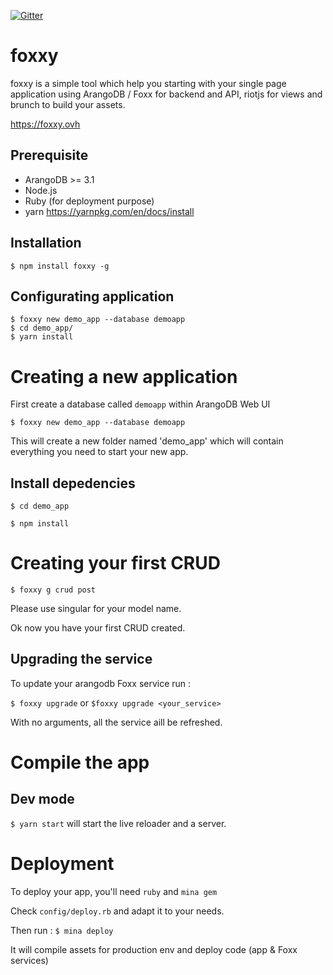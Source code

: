 
[![Gitter](https://badges.gitter.im/Join%20Chat.svg)](https://gitter.im/solisoft/foxxy)


# foxxy

foxxy is a simple tool which help you starting with your single page application using ArangoDB / Foxx for backend and API, riotjs for views and brunch to build your assets.

https://foxxy.ovh

## Prerequisite

- ArangoDB >= 3.1
- Node.js
- Ruby (for deployment purpose)
- yarn https://yarnpkg.com/en/docs/install

## Installation

`$ npm install foxxy -g`

## Configurating application

````
$ foxxy new demo_app --database demoapp
$ cd demo_app/
$ yarn install
````

# Creating a new application

First create a database called `demoapp` within ArangoDB Web UI

`$ foxxy new demo_app --database demoapp`

This will create a new folder named 'demo_app' which will contain everything you need to start your new app.

## Install depedencies

`$ cd demo_app`

`$ npm install`

# Creating your first CRUD

`$ foxxy g crud post`

Please use singular for your model name.

Ok now you have your first CRUD created.

## Upgrading the service

To update your arangodb Foxx service run :

`$ foxxy upgrade` or `$foxxy upgrade <your_service>`

With no arguments, all the service aill be refreshed.

# Compile the app

## Dev mode

`$ yarn start` will start the live reloader and a server.

# Deployment

To deploy your app, you'll need `ruby` and `mina gem`

Check `config/deploy.rb` and adapt it to your needs.

Then run : `$ mina deploy`

It will compile assets for production env and deploy code (app & Foxx services)

